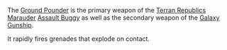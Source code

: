 The [Ground Pounder](Ground_Pounder.md) is the primary weapon of the
[Terran Republics](../etc/Terran_Republic.md)
[Marauder](../vehicles/Marauder.md)
[Assault Buggy](<../certifications/Assault_Buggy_(Certification).md>) as well as
the secondary weapon of the [Galaxy Gunship](../vehicles/Galaxy_Gunship.md).

It rapidly fires grenades that explode on contact.

<!--[Category:Terminology](Category:Terminology.md)-->

